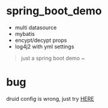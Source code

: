# spring_boot_demo
- multi datasource
- mybatis
- encypt/decypt props
- log4j2 with yml settings 

> just a spring boot demo ~

# bug
druid config is wrong, just try  [HERE](https://github.com/alibaba/druid/tree/master/druid-spring-boot-starter)

